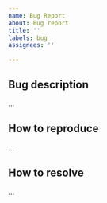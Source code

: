 ```yaml
---
name: Bug Report
about: Bug report
title: ''
labels: bug
assignees: ''

---
```


## Bug description

...

## How to reproduce

...

## How to resolve

...